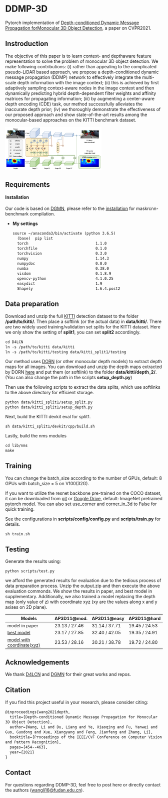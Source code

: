 # DDMP-3D
Pytorch implementation of [Depth-conditioned Dynamic Message Propagation forMonocular 3D Object Detection](https://arxiv.org/pdf/2103.16470.pdf), a paper on CVPR2021.

## Instroduction
The objective of this paper is to learn context- and depthaware feature representation to solve the problem of monocular 3D object detection. We make following contributions: 
(i) rather than appealing to the complicated pseudo-LiDAR
based approach, we propose a depth-conditioned dynamic
message propagation (DDMP) network to effectively integrate the multi-scale depth information with the image
context; (ii) this is achieved by first adaptively sampling
context-aware nodes in the image context and then dynamically predicting hybrid depth-dependent filter weights and
affinity matrices for propagating information; (iii) by augmenting a center-aware depth encoding (CDE) task, our
method successfully alleviates the inaccurate depth prior;
(iv) we thoroughly demonstrate the effectiveness of our proposed approach and show state-of-the-art results among
the monocular-based approaches on the KITTI benchmark
dataset.

<img src="figs/arch.png" alt="arch" style="zoom:30%;" />

## Requirements

#### Installation

Our code is based on [DGMN](https://github.com/lzrobots/dgmn), please refer to the [installation](https://github.com/lzrobots/dgmn/blob/master/INSTALL.md) for maskrcnn-benchmark compilation.

- **My settings**

  ```shell
  source ~/anaconda3/bin/activate (python 3.6.5)
	(base)  pip list
	torch                              1.1.0
	torchfile                          0.1.0
	torchvision                        0.3.0
	numpy                              1.14.3
	numpydoc                           0.8.0
	numba                              0.38.0
	visdom                             0.1.8.9
	opencv-python                      4.1.0.25
	easydict                           1.9
	Shapely                            1.6.4.post2
  ```


## Data preparation

Download and unzip the full [KITTI](http://www.cvlibs.net/datasets/kitti/eval_object.php?obj_benchmark=3d) detection dataset to the folder **/path/to/kitti/**. Then place a softlink (or the actual data) in **data/kitti/**. There are two widely used training/validation set splits for the KITTI dataset. Here we only show the setting of **split1**, you can set **split2** accordingly.

  ```shell
cd D4LCN
ln -s /path/to/kitti data/kitti
ln -s /path/to/kitti/testing data/kitti_split1/testing
  ```

Our method uses [DORN](https://github.com/hufu6371/DORN) (or other monocular depth models) to extract depth maps for all images. You can download and unzip the depth maps extracted by DORN [here](https://drive.google.com/open?id=1lSJpQ8GUCxRNtWxo0lduYAbWkkXQa2cb) and put them (or softlink) to the folder **data/kitti/depth_2/**. (You can also change the path in the scripts **setup_depth.py**)

Then use the following scripts to extract the data splits, which use softlinks to the above directory for efficient storage.


  ```shell
python data/kitti_split1/setup_split.py
python data/kitti_split1/setup_depth.py
  ```

Next, build the KITTI devkit eval for split1.

```shell
sh data/kitti_split1/devkit/cpp/build.sh
```

Lastly, build the nms modules

```shell
cd lib/nms
make
```

## Training

You can change the batch_size according to the number of GPUs, default: 8 GPUs with batch_size = 5 on V100(32G).

If you want to utilize the resnet backbone pre-trained on the COCO dataset, it can be downloaded from [git](https://github.com/ruotianluo/pytorch-faster-rcnn) or [Google Drive](https://drive.google.com/drive/folders/0B7fNdx_jAqhtNE10TDZDbFRuU0E), default: ImageNet pretrained pytorch model. You can also set use_corner and corner_in_3d to False for quick training.

See the configurations in **scripts/config/config.py** and **scripts/train.py** for details. 

``` 
sh train.sh
```

## Testing

Generate the results using:

```
python scripts/test.py
```
we afford the generated results for evaluation due to the tedious process of data preparation process. Unzip the output.zip and then execute the above evaluation commonds. We show the results in paper, and best model in supplementary. Additionally, we also trained a model replacing the depth map (only value of z) with coordinate xyz (xy are the values along x and y axises on 2D plane).

| Models | AP3D11@mod. | AP3D11@easy| AP3D11@hard|
| -------- | ------- | -------- | ------- |
| model in paper| 23.13 / 27.46 | 31.14 / 37.71 | 19.45 / 24.53 |
|[best model]() | 23.17 / 27.85 | 32.40 / 42.05 | 19.35 / 24.91 |
| [model with coordinate(xyz)]() | 23.53 / 28.16 | 30.21 / 38.78 | 19.72 / 24.80 |


## Acknowledgements

We thank [D4LCN](https://github.com/dingmyu/D4LCN) and [DGMN](https://github.com/lzrobots/dgmn) for their great works and repos.

## Citation

If you find this project useful in your research, please consider citing:

```
@inproceedings{wang2021depth,
  title={Depth-conditioned Dynamic Message Propagation for Monocular 3D Object Detection},
  author={Wang, Li and Du, Liang and Ye, Xiaoqing and Fu, Yanwei and Guo, Guodong and Xue, Xiangyang and Feng, Jianfeng and Zhang, Li},
  booktitle={Proceedings of the IEEE/CVF Conference on Computer Vision and Pattern Recognition},
  pages={454--463},
  year={2021}
}
```

## Contact

For questions regarding DDMP-3D, feel free to post here or directly contact the authors (wangli16@fudan.edu.cn).

